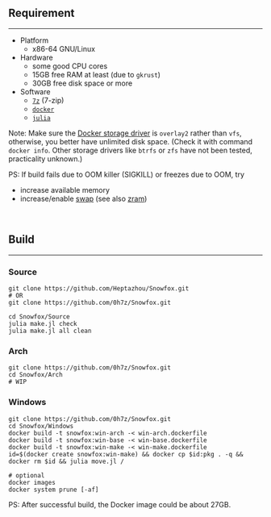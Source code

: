 
##	Requirement
*****
+	Platform
	-	x86-64 GNU/Linux
+	Hardware
	-	some good CPU cores
	-	15GB free RAM at least (due to `gkrust`)
	-	30GB free disk space or more
+	Software
	-	[`7z`][7z] (7-zip)
	-	[`docker`][dk]
	-	[`julia`][jl]

Note: Make sure the [Docker storage driver] is `overlay2` rather than `vfs`, otherwise, you better have unlimited disk space.
(Check it with command `docker info`. Other storage drivers like `btrfs` or `zfs` have not been tested, practicality unknown.)

PS: If build fails due to OOM killer (SIGKILL) or freezes due to OOM, try
+	increase available memory
+	increase/enable [swap] (see also [zram])

<br />

##	Build
*****

###	Source
```shell
git clone https://github.com/Heptazhou/Snowfox.git
# OR
git clone https://github.com/0h7z/Snowfox.git

cd Snowfox/Source
julia make.jl check
julia make.jl all clean
```

###	Arch
```shell
git clone https://github.com/0h7z/Snowfox.git
cd Snowfox/Arch
# WIP
```

###	Windows
```shell
git clone https://github.com/0h7z/Snowfox.git
cd Snowfox/Windows
docker build -t snowfox:win-arch -< win-arch.dockerfile
docker build -t snowfox:win-base -< win-base.dockerfile
docker build -t snowfox:win-make -< win-make.dockerfile
id=$(docker create snowfox:win-make) && docker cp $id:pkg . -q && docker rm $id && julia move.jl /

# optional
docker images
docker system prune [-af]
```
PS: After successful build, the Docker image could be about 27GB.

<br />

[Docker storage driver]: https://docs.docker.com/storage/storagedriver/select-storage-driver/

[swap]: https://wiki.archlinux.org/title/Swap
[zram]: https://wiki.archlinux.org/title/Zram

[7z]: https://aur.archlinux.org/packages/7-zip-full
[dk]: https://archlinux.org/packages/community/x86_64/docker/
[jl]: https://archlinux.org/packages/community/x86_64/julia/


